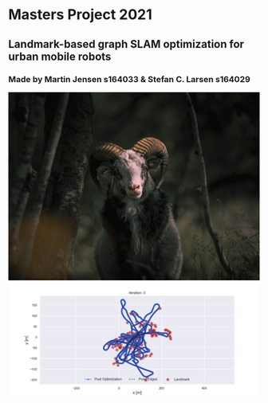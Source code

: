 # Masters Project 2021
## Landmark-based graph SLAM optimization for urban mobile robots
### Made by Martin Jensen s164033 & Stefan C. Larsen s164029

![plot](ged2.jpg)
![Alt Text](graphSLAM/utils/figs/vic.gif)